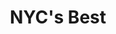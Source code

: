 ---
layout: case
order_number: 3
name: nycbest
title: NYC's Best
description: Redefining the pet adoption process
tagline: "Redefining the pet adoption process&nbsp;&nbsp;&nbsp;&nbsp;&nbsp;&nbsp;&nbsp;"
button: Responsive Web App
backLink: /cases/nonna
nextPage:
  title: Reciplay
  link: /cases/reciplay
banner:
  deliverable: Responsive website
  roles:
    - Concept
    - Research
    - Visuals
    - Interaction
  duration: Dec - Feb 2023
  tool: Adobe XD
overview:
  problem: "Finding our new furry best friend and family member is one of the biggest decisions we make in our lives, yet existing pet adoption sites often fail to reflect that reality. Whether you’re experienced or a first-time pet parent, you likely have your own, unique criteria that you’re looking for. So, **why is it so difficult to browse pet adoption sites?**"
  examples:
    - image: example1.png
      caption: Layout of existing pet adoption site
      rounded: true
  list: true
  after: Existing sites are often cluttered, overwhelming to skim, and involve multiple clicks to find the adoptable pet profiles. In addition, most sites are not optimized for mobile and fail to consider the needs of users on the go.
  solution:
    title: Redesigning the adoption flow
    description:
      - paragraph: My pain points with these sites led me to to create a modernized, responsive site for a pet adoption organization.
      - paragraph: I named it NYC’s Best, a no-kill animal shelter with three locations in New York City. They are dedicated to rescuing, rehabilitating, and finding forever homes for homeless and abandoned cats, dogs, and rabbits.
      - paragraph: An overwhelming majority of adoption sites are outdated and inefficient. To stand out in the market, I aimed to design a sleek, user-friendly, responsive website that features **clear navigation** and an **efficient search and adoption process**. Above all, I wanted it to be a positive experience that reflects the *excitement* of starting a new chapter in your life.
research:
  description:
    - >
      I began with secondary research (Internet searches, articles) on what criteria potential adopters use to search for a new pet. I learned that the criteria used varies between cat adopters and dog adopters.
       - Personality and behavior ranked highest for cat adopters.
       - Dog adopters prioritized physical characteristics, such as breed.
    - Of the eight individuals I interviewed, I found that **meeting the pet in person was the ultimate deciding factor**, even for those who had already had their heart set on that specific pet prior to coming to the shelter.
    - "I created two personas based on these findings: **the dog adopter** and **cat adopter**."
  personas:
    - title: The Dog Adopter
      age: 28
      job: Dental Hygienist
      image: portrait1.png
      description:
        - Niamh is a dental hygienist at a clinic in Detroit. She’s finally reached a place in her life where she feels more settled, with a stable job and relationship. She’s always wanted to adopt a dog but wanted to wait until she felt ready.
        - Now she’s committed to finding a dog and has a few breeds in mind but the searching process has frustrated her due to unfilterable listings and unclear adoption processes.
    - title: The Cat Adopter
      age: 21
      job: College Senior
      image: portrait2.png
      description:
        - Winston is a senior in college living in Seattle. He’s interested in adopting a cat as a first-time pet parent.
        - He’s not sure what characteristics to base his search on with the limited filters and vague personality descriptions on existing sites. He’s interested in going to the shelters in person but the sites don’t provide a clear explanation about what he needs to prepare prior to visiting or adopting.
  challenges:
    description: "I reframed the insights from the research as improvement opportunities for the NYC’s Best site:"
    list:
        - "Users want **descriptive filters** that reflect their own criteria."
        - "Users want a **simple adoption process** that saves them time."
  competitive_analysis:
    summary:
        - After gaining an understanding of the user needs and context, I wanted to evaluate how existing animal shelters approached solving these user problems.
        - I selected **two direct competitors** among local animal shelters, along with **two indirect competitors** that offer services for pet owners.
    image: competitive_analysis.jpeg
    analysis: 
        - Half of the competitors’ sites were lacking in browsing features, mobile optimization, assistive technology accessibility, and information architecture. While some solved for the initial search, few accounted for the overall user flow and user context.
  insight: "**Users need a fully responsive, assistive-technology friendly site with easy access to key information.**"
ideation:
  summary: Using **How Might We questions**, I brainstormed different approaches to rethinking the pet adoption flow.
  title: "How might we..."
  tables: 
    - title: Amp up the good?
      image: ideation_figure1.png
      list: 
        - How might we match compatible adopters and adoptable pets?
        - How might we make the process more enjoyable?
        - How might we make the process more exciting?
    - title: Change the status quo?
      image: ideation_figure2.png
      list: 
        - How might we streamline a potentially onerous process?
        - How might we let adopters share their criteria?
        - How might we accommodate first-time adopters?
    - title: Break the POV into pieces?
      image: ideation_figure3.png
      list: 
        - How might we make pet profiles more engaging?
        - How might we make pet profiles more engaging?
        - How might we help adopters browse using their own criteria?
  after:
    - description: "I addressed these questions using the **Crazy Eights exercise** to visualize some possible solutions:"
    - image: ideation_after1.png
      description: Next, I sketched out four different iterations of the homepage, with a focus on avoiding a text-heavy screen for a quicker browsing experience. I also added some of the ideas generated through the Crazy Eights exercise, like **pet profile spotlights** and a **1-2-3 step adoption process**.
    - image: ideation_after2.png
      description: For the refined version, I prioritized a **quick and easy way to search pet profiles** using filters (i.e. location and pet type) to help users save time.
sitemap:
  - summary: "**Difficulty with website navigation** was a primary pain point for users, so I aimed to make the information architecture **simple and intuitive**. I created the sitemap with the common structure used by existing animal shelters in mind."
    image: sitemap.png
wireframes:
  - summary: The first iteration of wireframes included features generated during the ideation exercises–**a search bar, 3-step breakdown of the adoption process, pet spotlights**.
    image: wireframe.png
  - summary: I included multiple ways to enter the adoption flow on the homepage through search, pet categories, and the top navigation bar.
  - image: wireframe1.png
  - summary: For the second iteration, I switched up the layout to make each section more **visually engaging, digestible, and concise**.
    image: wireframe2.png
  - summary: I opted for profile cards to display all adoptable pets, with descriptive filter options, to serve the needs of both cat and dog adopters.
testing:
  notes:
    - I conducted an **unmoderated usability study** with five participants to evaluate the low-fidelity prototype and **discover what specific challenges users face in the navigation and pet adoption process**.
    - Three of the five participants were current cat or dog parents, while the remaining two didn’t have pets but had previously considered the possibility of adopting.
  image: test.gif
  linear: true
  tests:
    - View adoptable pet profiles.
    - Select a cat profile.
    - Apply to adopt the cat.
    - Schedule an appointment to meet them.
solution:
  images: 
    - image: design.png
      shadow: true
    - image: design2.png
      shadow: true
    - image: design3.png
      full: true
  examples:
    - title: User Flow
      before: >
        The usability study uncovered some aspects of the user flow that weren’t as intuitive as I had imagined.
         - Users expressed confusion about the profile overlay, expecting to land on the profile after clicking on the card from the listings page.
         - Users were confused about whether to apply to adopt or schedule the meet-and-greet first from the pet profile page.
      images:
         - row:
           - image: solution1_1.png
             caption: First lo-fi iteration
         - row:
           - image: solution1_2.png
             caption: First hi-fi iteration
         - row:
           - image: solution1_3.png
             caption: Final design - 3-step adoption breakdown on homepage
         - row:
           - image: solution1_4.png
             caption: Final design - Pet profile
      after: 
           - Since users preferred to meet the pet before investing time in the adoption application, I reworked the 3-step adoption process to make the user flow more straightforward.
           - I changed the first step to a ‘best fit’ quiz, an idea generated during the ideation stage, to ensure that you’re meeting pets that match your criteria.
    - title: Adoption Process
      before: The overall feedback about the adoption application was that it was too long and involved too much scrolling. Users would’ve liked to select whether certain sections were applicable or not because it lengthened the application considerably.
      images:
        - row:
          - image: solution2_1.png
            caption: First lo-fi iteration
        - row:
          - image: solution2_2.png
            caption: Third hi-fi iteration
        - row:
          - image: solution2_3.png
            caption: Final design - Adoption application
      after: 
          - To address these pain points, I modeled the adoption application after the pet matching quiz to make it more efficient and engaging.
          - I kept only the essential open-response questions and added 2-5 response options for all other questions, given that the adopter’s personal information was already accounted for in the pet matching quiz.
final_designs:
  sidebar: true
  designs:
    - details:
      - detail: Task 1
        info: Take quiz to be matched with pets
      - detail: Feature
        info: 1-2-3 step adoption adoption process, pet matching quiz
      - detail: Rationale
        info: Both the user research and usability study revealed a need for a simple, straightforward user flow. From the homepage, users are directed to take a 10-question quiz that gauges their criteria and matches them with pets.
      image: design1.gif
      rounded: true
      column: true
    - details:
      - detail: Task 2
        info: View profile(s) and schedule meet-and-greet
      - detail: Feature
        info: Dating app-style profiles, online meet-and-greet scheduling
      - detail: Rationale
        info: Once users have created an account to view their matches, their information is saved and they can schedule a meet-and-greet in under two minutes. My user research also highlighted a preference for information that reflects their own criteria so each pet profile includes descriptive tags and Hinge-style prompts.
      image: design2.gif
      rounded: true
      column: true
    - details:
      - detail: Task 3
        info: Apply to adopt a pet
      - detail: Feature
        info: 10-question adoption application
      - detail: Rationale
        info: The usability study uncovered a need to rework the adoption process and redesign the application to decrease drop-off. After meeting their matches, users can then decide to apply to adopt either in-person or online. The adoption application mirrors the format of the pet matching quiz, with a few response options and minimal scrolling.
      image: design3.gif
      rounded: true
      column: true
takeaways:
    summary: This was my second portfolio project in the Google UX Design certificate program, as well as my first experience designing with Adobe XD. Designing for bigger screen sizes for the first time felt very daunting initially, but I learned to appreciate the blank real estate and the value of white space.
    lessons:
      - lesson: Research
        learning: I learned the importance of backing my designs with data from my research and the usability study. I felt a bit stuck when I first designed the application flow so the feedback from the usability study was essential in informing my approach for the next iteration of designs.
      - lesson: Design Sprint
        learning: I learned that defining what is and isn’t within the project scope is an essential aspect of designing under time constraints. Unlike the first portfolio project for the Google UX Design course, multiple steps of the design process were outlined in a week’s work. This structure gave me some experience tackling weekly design sprints.
    next_steps:
      - Evaluate the success of the new site by tracking whether pet adoptions and number of account signups have increased, and whether time on task and drop-off rate have decreased
      - Conduct a second usability study to evaluate whether the pain points users experienced have been effectively addressed
---